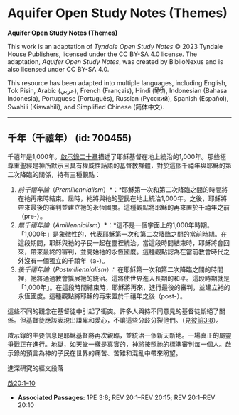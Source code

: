 # Aquifer Open Study Notes (Themes)

**Aquifer Open Study Notes (Themes)**

This work is an adaptation of *Tyndale Open Study Notes* © 2023 Tyndale House Publishers, licensed under the CC BY\-SA 4\.0 license. The adaptation, *Aquifer Open Study Notes*, was created by BiblioNexus and is also licensed under CC BY\-SA 4\.0\.

This resource has been adapted into multiple languages, including English, Tok Pisin, Arabic (عربي), French (Français), Hindi (हिंदी), Indonesian (Bahasa Indonesia), Portuguese (Português), Russian (Русский), Spanish (Español), Swahili (Kiswahili), and Simplified Chinese (简体中文).



--------------------------------

## 千年（千禧年） (id: 700455)

千禧年是1,000年。[啟示錄二十章](https://ref.ly/Rev20:1-Rev20:15)描述了耶穌基督在地上統治的1,000年。那些極尊重聖經是神所默示且具有權威性話語的基督教群體，對於這個千禧年與耶穌的第二次降臨的關係，持有三種觀點：

1. *前千禧年論*（*Premillennialism*）*：*耶穌第一次和第二次降臨之間的時間將在衪再來時結束。屆時，衪將與衪的聖民在地上統治1,000年。之後，耶穌將帶來最後的審判並建立衪的永恆國度。這種觀點將耶穌的再來置於千禧年之前（pre\-）。
2. *無千禧年論*（*Amillennialism*）*：*這不是一個字面上的1,000年時期。「1,000年」是象徵性的，代表耶穌第一次和第二次降臨之間的當前時期。在這段期間，耶穌與衪的子民一起在靈裡統治。當這段時間結束時，耶穌將會回來，帶來最終的審判，並開始衪的永恆國度。這種觀點認為在當前教會時代之外沒有一個獨立的千禧年（a\-）。
3. *後千禧年論*（*Postmillennialism*）*：* 在耶穌第一次和第二次降臨之間的時間裡，衪將通過教會擴展衪的統治。這將使世界進入長期的和平。這段時期就是「1,000年」。在這段時間結束時，耶穌將再來，進行最後的審判，並建立衪的永恆國度。這種觀點將耶穌的再來置於千禧年之後（post\-）。

這些不同的觀念在基督徒中引起了衝突。許多人與持不同意見的基督徒斷絕了關係。但基督徒應該表現出謙卑和愛心，不讓這些分歧分裂他們。（見[彼前3:8](https://ref.ly/1Pet3:8)）。

啟示錄的主要信息是耶穌基督將再次親臨，並統治一個新天新地。一場真正的屬靈爭戰正在進行。地獄，如天堂一樣是真實的，神將按照祂的標準審判每一個人。啟示錄的預言為神的子民在世界的痛苦、苦難和混亂中帶來盼望。

進深研究的經文段落

[啟20:1–10](https://ref.ly/Rev20:1-Rev20:10)

* **Associated Passages:** 1PE 3:8; REV 20:1–REV 20:15; REV 20:1–REV 20:10

